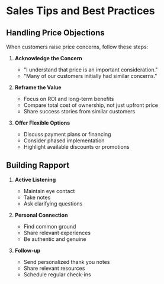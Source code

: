 # Sales Tips and Best Practices

## Handling Price Objections

When customers raise price concerns, follow these steps:

1. **Acknowledge the Concern**
   - "I understand that price is an important consideration."
   - "Many of our customers initially had similar concerns."

2. **Reframe the Value**
   - Focus on ROI and long-term benefits
   - Compare total cost of ownership, not just upfront price
   - Share success stories from similar customers

3. **Offer Flexible Options**
   - Discuss payment plans or financing
   - Consider phased implementation
   - Highlight available discounts or promotions

## Building Rapport

1. **Active Listening**
   - Maintain eye contact
   - Take notes
   - Ask clarifying questions

2. **Personal Connection**
   - Find common ground
   - Share relevant experiences
   - Be authentic and genuine

3. **Follow-up**
   - Send personalized thank you notes
   - Share relevant resources
   - Schedule regular check-ins
